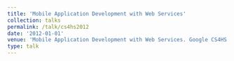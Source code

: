 ```yaml
---
title: 'Mobile Application Development with Web Services'
collection: talks
permalink: /talk/cs4hs2012
date: '2012-01-01'
venue: 'Mobile Application Development with Web Services. Google CS4HS Workshop at the University of Pennsylvania. August, 2012'
type: talk
---
```


